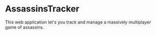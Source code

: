 AssassinsTracker
================

This web application let's you track and manage a massively multiplayer game of assassins.